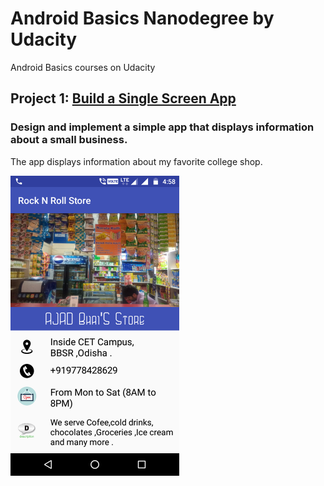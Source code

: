 # Android Basics Nanodegree by Udacity
Android Basics courses on Udacity

## Project 1: [Build a Single Screen App](https://github.com/chinmaydas96/Android/tree/master/RockNRoll)
### Design and implement a simple app that displays information about a small business.
The app displays information about my favorite college shop. 

<img src="AppScreenShots/RockNRollShop.png/" width="270">
